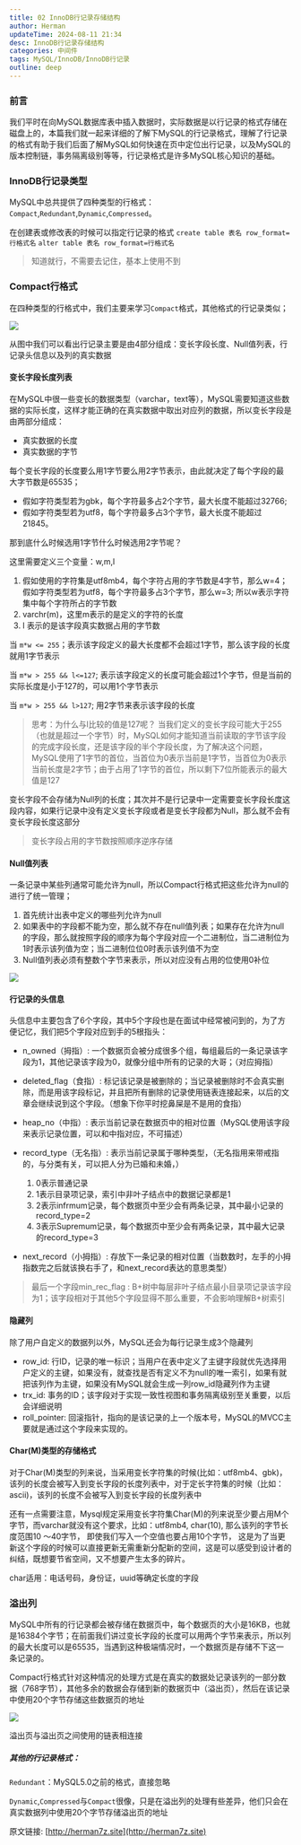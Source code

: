 ```yaml
---
title: 02 InnoDB行记录存储结构
author: Herman
updateTime: 2024-08-11 21:34
desc: InnoDB行记录存储结构
categories: 中间件
tags: MySQL/InnoDB/InnoDB行记录
outline: deep
---
```


### 前言
我们平时在向MySQL数据库表中插入数据时，实际数据是以行记录的格式存储在磁盘上的，本篇我们就一起来详细的了解下MySQL的行记录格式，理解了行记录的格式有助于我们后面了解MySQL如何快速在页中定位出行记录，以及MySQL的版本控制链，事务隔离级别等等，行记录格式是许多MySQL核心知识的基础。

### InnoDB行记录类型
MySQL中总共提供了四种类型的行格式：`Compact`,`Redundant`,`Dynamic`,`Compressed`。

在创建表或修改表的时候可以指定行记录的格式
   `create table 表名 row_format=行格式名`
   `alter table 表名 row_format=行格式名`

> 知道就行，不需要去记住，基本上使用不到

### Compact行格式
在四种类型的行格式中，我们主要来学习`Compact`格式，其他格式的行记录类似；

![](https://cdn.jsdelivr.net/gh/silently9527/images/008i3skNgy1gtfif7g9lfj60gm021dft02.jpg)

从图中我们可以看出行记录主要是由4部分组成：变长字段长度、Null值列表，行记录头信息以及列的真实数据

#### 变长字段长度列表
在MySQL中很一些变长的数据类型（varchar，text等），MySQL需要知道这些数据的实际长度，这样才能正确的在真实数据中取出对应列的数据，所以变长字段是由两部分组成：
* 真实数据的长度
* 真实数据的字节

每个变长字段的长度要么用1字节要么用2字节表示，由此就决定了每个字段的最大字节数是65535；
* 假如字符类型若为gbk，每个字符最多占2个字节，最大长度不能超过32766;
* 假如字符类型若为utf8，每个字符最多占3个字节，最大长度不能超过21845。

那到底什么时候选用1字节什么时候选用2字节呢？

这里需要定义三个变量：w,m,l

1. 假如使用的字符集是utf8mb4，每个字符占用的字节数是4字节，那么w=4；假如字符类型若为utf8，每个字符最多占3个字节，那么w=3; 所以w表示字符集中每个字符所占的字节数
2. varchr(m)，这里m表示的是定义的字符的长度
3. l 表示的是该字段真实数据占用的字节数

当 `m*w <= 255`；表示该字段定义的最大长度都不会超过1字节，那么该字段的长度就用1字节表示

当 `m*w > 255 && l<=127`; 表示该字段定义的长度可能会超过1个字节，但是当前的实际长度是小于127的，可以用1个字节表示

当 `m*w > 255 && l>127`; 用2字节来表示该字段的长度

> 思考：为什么与l比较的值是127呢？
> 当我们定义的变长字段可能大于255（也就是超过一个字节）时，MySQL如何才能知道当前读取的字节该字段的完成字段长度，还是该字段的半个字段长度，为了解决这个问题，MySQL使用了1字节的首位，当首位为0表示当前是1字节，当首位为0表示当前长度是2字节；由于占用了1字节的首位，所以剩下7位所能表示的最大值是127


变长字段不会存储为Null列的长度；其次并不是行记录中一定需要变长字段长度这段内容，如果行记录中没有定义变长字段或者是变长字段都为Null，那么就不会有变长字段长度这部分

> 变长字段占用的字节数按照顺序逆序存储

#### Null值列表
一条记录中某些列通常可能允许为null，所以Compact行格式把这些允许为null的进行了统一管理；

1. 首先统计出表中定义的哪些列允许为null
2. 如果表中的字段都不能为空，那么就不存在null值列表；如果存在允许为null的字段，那么就按照字段的顺序为每个字段对应一个二进制位，当二进制位为1时表示该列值为空；当二进制位位0时表示该列值不为空
3. Null值列表必须有整数个字节来表示，所以对应没有占用的位使用0补位

![](https://cdn.jsdelivr.net/gh/silently9527/images/008i3skNgy1gtfkjbzya1j60be064wen02.jpg)

#### 行记录的头信息
头信息中主要包含了6个字段，其中5个字段也是在面试中经常被问到的，为了方便记忆，我们把5个字段对应到手的5根指头：

* n_owned（拇指）: 一个数据页会被分成很多个组，每组最后的一条记录该字段为1，其他记录该字段为0，就像分组中所有的记录的大哥；（对应拇指）
* deleted_flag（食指）: 标记该记录是被删除的；当记录被删除时不会真实删除，而是用该字段标记，并且把所有删除的记录使用链表连接起来，以后的文章会继续说到这个字段。（想象下你平时挖鼻屎是不是用的食指）
* heap_no（中指）: 表示当前记录在数据页中的相对位置（MySQL使用该字段来表示记录位置，可以和中指对应，不可描述）
* record_type（无名指）: 表示当前记录属于哪种类型，（无名指用来带戒指的，与分类有关，可以把人分为已婚和未婚，）
    1. 0表示普通记录
    2. 1表示目录项记录，索引中非叶子结点中的数据记录都是1
    3. 2表示infrmum记录，每个数据页中至少会有两条记录，其中最小记录的record_type=2
    4. 3表示Supremum记录，每个数据页中至少会有两条记录，其中最大记录的record_type=3

* next_record（小拇指）: 存放下一条记录的相对位置（当数数时，左手的小拇指数完之后就该换右手了，和next_record表达的意思类型）

> 最后一个字段min_rec_flag : B+树中每层非叶子结点最小目录项记录该字段为1；该字段相对于其他5个字段显得不那么重要，不会影响理解B+树索引

#### 隐藏列
除了用户自定义的数据列以外，MySQL还会为每行记录生成3个隐藏列

* row_id: 行ID，记录的唯一标识；当用户在表中定义了主键字段就优先选择用户定义的主键，如果没有，就查找是否有定义不为null的唯一索引，如果有就把该列作为主键，如果没有MySQL就会生成一列row_id隐藏列作为主键
* trx_id: 事务的ID；该字段对于实现一致性视图和事务隔离级别至关重要，以后会详细说明
* roll_pointer: 回滚指针，指向的是该记录的上一个版本号，MySQL的MVCC主要就是通过这个字段来实现的。

#### Char(M)类型的存储格式
对于Char(M)类型的列来说，当采用变长字符集的时候(比如：utf8mb4、gbk)，该列的长度会被写入到变长字段的长度列表中，对于定长字符集的时候（比如：ascii)，该列的长度不会被写入到变长字段的长度列表中

还有一点需要注意，Mysql规定采用变长字符集Char(M)的列来说至少要占用M个字节，而varchar就没有这个要求，比如：utf8mb4, char(10), 那么该列的字节长度范围10 ～40字节，
即使我们写入一个空值也要占用10个字节， 这是为了当更新这个字段的时候可以直接更新无需重新分配新的空间，这是可以感受到设计者的纠结，既想要节省空间，又不想要产生太多的碎片。

char适用：电话号码，身份证，uuid等确定长度的字段

### 溢出列
MySQL中所有的行记录都会被存储在数据页中，每个数据页的大小是16KB，也就是16384个字节；在前面我们讲过变长字段的长度可以用两个字节来表示，所以列的最大长度可以是65535，当遇到这种极端情况时，一个数据页是存储不下这一条记录的。

Compact行格式针对这种情况的处理方式是在真实的数据处记录该列的一部分数据（768字节），其他多余的数据会存储到新的数据页中（溢出页），然后在该记录中使用20个字节存储这些数据页的地址

![](https://cdn.jsdelivr.net/gh/silently9527/images/008i3skNgy1gtggjr01nbj60br0633yo02.jpg)

溢出页与溢出页之间使用的链表相连接


##### 其他的行记录格式：
`Redundant`：MySQL5.0之前的格式，直接忽略

`Dynamic`,`Compressed`与`Compact`很像，只是在溢出列的处理有些差异，他们只会在真实数据列中使用20个字节存储溢出页的地址


原文链接: [http://herman7z.site](http://herman7z.site)

